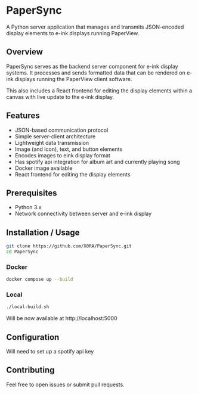 # PaperSync

A Python server application that manages and transmits JSON-encoded display elements to e-ink displays running PaperView.

## Overview

PaperSync serves as the backend server component for e-ink display systems. It processes and sends formatted data that can be rendered on e-ink displays running the PaperView client software.

This also includes a React frontend for editing the display elements within a canvas with live update to the e-ink display.

## Features
- JSON-based communication protocol
- Simple server-client architecture
- Lightweight data transmission
- Image (and icon), text, and button elements
- Encodes images to eink display format
- Has spotify api integration for album art and currently playing song
- Docker image available
- React frontend for editing the display elements

## Prerequisites

- Python 3.x
- Network connectivity between server and e-ink display

## Installation / Usage

```bash
git clone https://github.com/X0RA/PaperSync.git
cd PaperSync
```

### Docker

```bash
docker compose up --build
```

### Local

```bash
./local-build.sh
```

Will be now available at http://localhost:5000


## Configuration

Will need to set up a spotify api key

## Contributing

Feel free to open issues or submit pull requests.